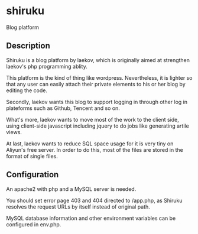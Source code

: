 # shiruku
Blog platform

Description
---
Shiruku is a blog platform by laekov, which is originally aimed at strengthen laekov's php programming ablity.

This platform is the kind of thing like wordpress. Nevertheless, it is lighter so that any user can easily attach their private elements to his or her blog by editing the code.

Secondly, laekov wants this blog to support logging in through other log in plateforms such as Github, Tencent and so on.

What's more, laekov wants to move most of the work to the client side, using client-side javascript including jquery to do jobs like generating artile views.

At last, laekov wants to reduce SQL space usage for it is very tiny on Aliyun's free server. In order to do this, most of the files are stored in the format of single files.

Configuration
---
An apache2 with php and a MySQL server is needed.

You should set error page 403 and 404 directed to /app.php, as Shiruku resolves the request URLs by itself instead of original path.

MySQL database information and other environment variables can be configured in env.php.
